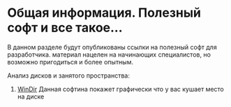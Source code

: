 # Общая информация. Полезный софт и все такое...

В данном разделе будут опубликованы ссылки на полезный софт для разработчика. материал нацелен на начинающих специалистов, но возможно пригодиться и более опытным.

Анализ дисков и занятого пространства:
1. [WinDir](https://www.softportal.com/software-3982-windirstat.html)
   Данная софтина покажет графически что у вас кушает место на диске
